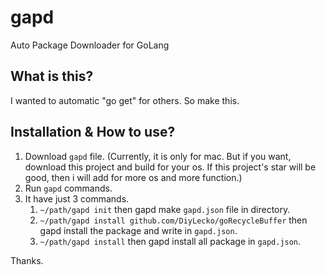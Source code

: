 # gapd
Auto Package Downloader for GoLang

## What is this?
I wanted to automatic "go get" for others. So make this.

## Installation & How to use?
1. Download `gapd` file. (Currently, it is only for mac. But if you want, download this project and build for your os. If this project's star will be good, then i will add for more os and more function.)
2. Run `gapd` commands.
3. It have just 3 commands.
   1. `~/path/gapd init` then gapd make `gapd.json` file in directory.
   2. `~/path/gapd install github.com/DiyLecko/goRecycleBuffer` then gapd install the package and write in `gapd.json`.
   3. `~/path/gapd install` then gapd install all package in `gapd.json`.

Thanks.

